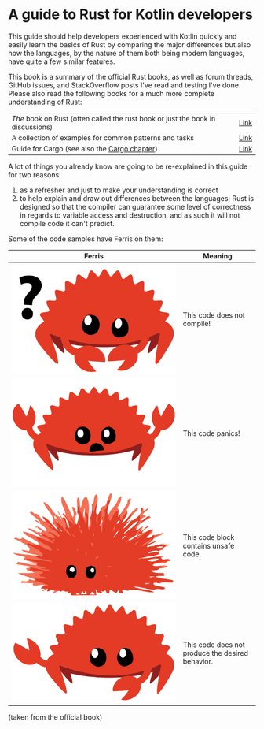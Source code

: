 # A guide to Rust for Kotlin developers

This guide should help developers experienced with Kotlin quickly and easily learn the basics of Rust by comparing the major differences but also how the languages, by the nature of them both being modern languages, have quite a few similar features.

This book is a summary of the official Rust books, as well as forum threads, GitHub issues, and StackOverflow posts I've read and testing I've done.
Please also read the following books for a much more complete understanding of Rust:

| | |
| ----------- | - |
| *The* book on Rust (often called the rust book or just the book in discussions) | [Link](https://doc.rust-lang.org/stable/book) |
| A collection of examples for common patterns and tasks | [Link](https://doc.rust-lang.org/stable/rust-by-example) |
| Guide for Cargo (see also the [Cargo chapter](./cargo.md)) | [Link](https://doc.rust-lang.org/cargo/) |


A lot of things you already know are going to be re-explained in this guide for two reasons:
1. as a refresher and just to make your understanding is correct
2. to help explain and draw out differences between the languages; Rust is designed so that the compiler can guarantee some level of correctness in regards to variable access and destruction, and as such it will not compile code it can't predict.







Some of the code samples have Ferris on them:

| Ferris                                                                 | Meaning                                          |
|------------------------------------------------------------------------|--------------------------------------------------|
| <img src="img/ferris/does_not_compile.svg" class="ferris-explain"/>    | This code does not compile!                      |
| <img src="img/ferris/panics.svg" class="ferris-explain"/>              | This code panics!                                |
| <img src="img/ferris/unsafe.svg" class="ferris-explain"/>              | This code block contains unsafe code.            |
| <img src="img/ferris/not_desired_behavior.svg" class="ferris-explain"/>| This code does not produce the desired behavior. |

(taken from the official book)